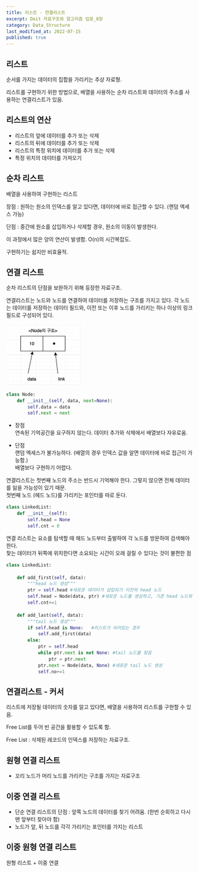 ```yaml
---
title: 리스트 - 연결리스트
excerpt: Doit 자료구조와 알고리즘 입문_8장
category: Data_Structure
last_modified_at: 2022-07-15
published: true
---
```


## 리스트

순서를 가지는 데이터의 집합을 가리키는 추상 자료형.

리스트를 구현하기 위한 방법으로, 배열을 사용하는 순차 리스트와 데이터의 주소를 사용하는 연결리스트가 있음.

## 리스트의 연산

- 리스트의 앞에 데이터를 추가 또는 삭제
- 리스트의 뒤에 데이터를 추가 또는 삭제
- 리스트의 특정 위치에 데이터를 추가 또는 삭제
- 특정 위치의 데이터를 가져오기

## 순차 리스트

배열을 사용하여 구현하는 리스트

장점 : 원하는 원소의 인덱스를 알고 있다면, 데이터에 바로 접근할 수 있다. (랜덤 액세스 가능)

단점 : 중간에 원소를 삽입하거나 삭제할 경우, 원소의 이동이 발생한다.

이 과정에서 많은 양의 연산이 발생함. O(n)의 시간복잡도.

구현하기는 쉽지만 비효율적.

## 연결 리스트

순차 리스트의 단점을 보완하기 위해 등장한 자료구조.

연결리스트는 노드와 노드를 연결하여 데이터를 저장하는 구조를 가지고 있다.
각 노드는 데이터를 저장하는 데이터 필드와, 이전 또는 이후 노드를 가리키는 하나 이상의 링크 필드로 구성되어 있다.

<img src="images/node.png" width="200px">

~~~python
class Node:
    def __init__(self, data, next=None):
        self.data = data
        self.next = next
~~~

- 장점  
연속된 기억공간을 요구하지 않는다. 데이터 추가와 삭제에서 배열보다 자유로움.  

- 단점  
랜덤 엑세스가 불가능하다. (배열의 경우 인덱스 값을 알면 데이터에 바로 접근이 가능함.)  
배열보다 구현하기 어렵다.

연결리스트는 첫번째 노드의 주소는 반드시 기억해야 한다. 그렇지 않으면 전체 데이터를 잃을 가능성이 있기 때문.  
첫번째 노드 (헤드 노드)를 가리키는 포인터를 따로 둔다.

~~~python
class LinkedList:
    def __init__(self):
        self.head = None
        self.cnt = 0
~~~

연결 리스트는 요소를 탐색할 때 헤드 노드부터 출발하여 각 노드를 방문하여 검색해야 한다.   
찾는 데이터가 뒤쪽에 위치한다면 소요되는 시간이 오래 걸릴 수 있다는 것이 불편한 점 


~~~python
class LinkedList:
    
    def add_first(self, data):
        """head 노드 생성"""
        ptr = self.head #새로운 데이터가 삽입되기 이전의 head 노드
        self.head = Node(data, ptr) #새로운 노드를 생성하고, 기존 head 노드와 연결
        self.cnt+=1

    def add_last(self, data):
        """tail 노드 생성"""
        if self.head is None:   #리스트가 비어있는 경우
            self.add_first(data)
        else:
            ptr = self.head
            while ptr.next is not None: #tail 노드를 찾음
                ptr = ptr.next
            ptr.next = Node(data, None) #새로운 tail 노드 생성
            self.no+=1

~~~

## 연결리스트 - 커서

리스트에 저장될 데이터의 숫자를 알고 있다면, 배열을 사용하여 리스트를 구현할 수 있음.

Free List를 두어 빈 공간을 활용할 수 있도록 함.

Free List : 삭제된 레코드의 인덱스를 저장하는 자료구조.



## 원형 연결 리스트 

- 꼬리 노드가 머리 노드를 가리키는 구조를 가지는 자료구조

## 이중 연결 리스트

- 단순 연결 리스트의 단점 : 앞쪽 노드의 데이터를 찾기 어려움. (한번 순회하고 다시 맨 앞부터 찾아야 함)
- 노드가 앞, 뒤 노드를 각각 가리키는 포인터를 가지는 리스트 


## 이중 원형 연결 리스트

원형 리스트 + 이중 연결




